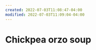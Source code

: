 ```yaml
---
created: 2022-07-03T11:08:47-04:00
modified: 2022-07-03T11:09:04-04:00
---
```


# Chickpea orzo soup

